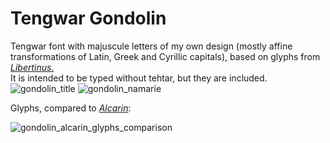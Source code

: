 # Tengwar Gondolin

Tengwar font with majuscule letters of my own design (mostly affine transformations of Latin, Greek and Cyrillic capitals), based on glyphs from [_Libertinus._](https://github.com/alerque/libertinus)  
It is intended to be typed without tehtar, but they are included.
![gondolin_title](https://user-images.githubusercontent.com/16606427/197367816-146caf8c-3948-4d29-8548-42797afd99fb.png)
![gondolin_namarie](https://user-images.githubusercontent.com/16606427/197367820-c717591f-b308-42fa-abaf-895e5f44146a.png)

Glyphs, compared to [_Alcarin_](https://github.com/Tosche/Alcarin-Tengwar):  

![gondolin_alcarin_glyphs_comparison](https://user-images.githubusercontent.com/16606427/197367323-064b6a30-497a-4aa4-810c-9d18e6bd0896.png)
